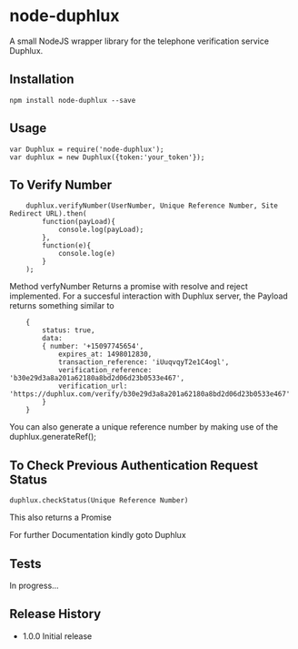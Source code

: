 # node-duphlux
A small NodeJS  wrapper library for the telephone verification service Duphlux. 

## Installation

    npm install node-duphlux --save

## Usage

    var Duphlux = require('node-duphlux');
    var duphlux = new Duphlux({token:'your_token'});

## To Verify Number
        duphlux.verifyNumber(UserNumber, Unique Reference Number, Site Redirect URL).then(
            function(payLoad){
                console.log(payLoad);
            }, 
            function(e){
                console.log(e)
            }
        );
Method verfyNumber Returns a promise with resolve and reject implemented. For a succesful interaction with Duphlux server, the Payload returns something similar to

        {   
            status: true,
            data: 
            { number: '+15097745654',
                expires_at: 1498012830,
                transaction_reference: 'iUuqvqyT2e1C4ogl',
                verification_reference: 'b30e29d3a8a201a62180a8bd2d06d23b0533e467',
                verification_url: 'https://duphlux.com/verify/b30e29d3a8a201a62180a8bd2d06d23b0533e467' 
            }
        } 

You can also generate a unique reference number by making use of the 
        duphlux.generateRef();

## To Check Previous Authentication Request Status

    duphlux.checkStatus(Unique Reference Number)

This also returns a Promise

For further Documentation kindly goto Duphlux


## Tests
In progress...



## Release History

* 1.0.0 Initial release

